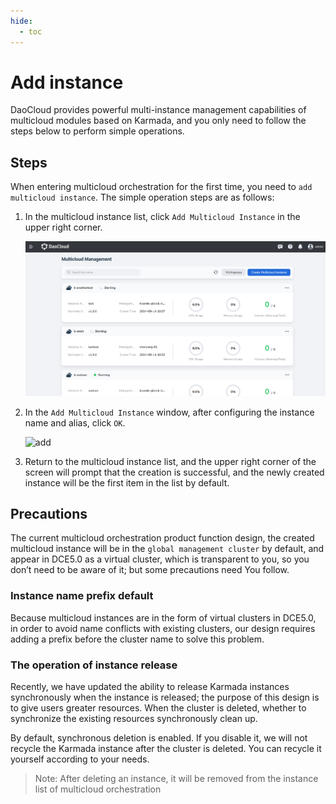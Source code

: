 ```yaml
---
hide:
  - toc
---
```


# Add instance

DaoCloud provides powerful multi-instance management capabilities of multicloud modules based on Karmada, and you only need to follow the steps below to perform simple operations.

## Steps

When entering multicloud orchestration for the first time, you need to `add multicloud instance`. The simple operation steps are as follows:

1. In the multicloud instance list, click `Add Multicloud Instance` in the upper right corner.

    ![add](../images/add01.png)

2. In the `Add Multicloud Instance` window, after configuring the instance name and alias, click `OK`.

    ![add](../images/add02.png)

3. Return to the multicloud instance list, and the upper right corner of the screen will prompt that the creation is successful, and the newly created instance will be the first item in the list by default.

## Precautions

The current multicloud orchestration product function design, the created multicloud instance will be in the `global management cluster` by default, and appear in DCE5.0 as a virtual cluster, which is transparent to you, so you don’t need to be aware of it; but some precautions need You follow.

### Instance name prefix default

Because multicloud instances are in the form of virtual clusters in DCE5.0, in order to avoid name conflicts with existing clusters, our design requires adding a prefix before the cluster name to solve this problem.

### The operation of instance release

Recently, we have updated the ability to release Karmada instances synchronously when the instance is released; the purpose of this design is to give users greater resources. When the cluster is deleted, whether to synchronize the existing resources synchronously clean up.

By default, synchronous deletion is enabled. If you disable it, we will not recycle the Karmada instance after the cluster is deleted. You can recycle it yourself according to your needs.

> Note: After deleting an instance, it will be removed from the instance list of multicloud orchestration